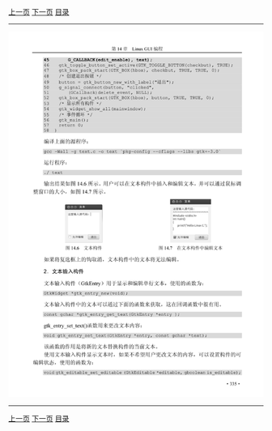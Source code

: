 [上一页](346.md) [下一页](348.md) [目录](../README.md)

***

![347](../images/347.png)

***

[上一页](346.md) [下一页](348.md) [目录](../README.md)